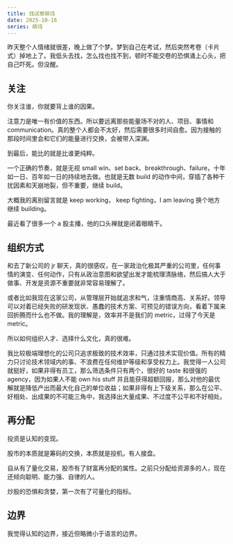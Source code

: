 ```yaml
---
title: 找试卷胡诌
date: 2025-10-16
series: 胡诌
---
```


昨天整个人情绪就很差，晚上做了个梦。梦到自己在考试，然后突然考卷（卡片式）掉地上了。我低头去找，怎么找也找不到，顿时不能交卷的恐惧涌上心头，把自己吓死。但没醒。

## 关注

你关注谁，你就要背上谁的因果。

注意力是唯一有价值的东西。所以要远离那些能量场不对的人、项目、事情和 communication。真的整个人都会不太好，然后需要很多时间自愈。因为接触的那段时间里会和它们的能量进行交换，会被带入深渊。

到最后，能比的就是比谁更纯粹。

一个正确的节奏，就是无视 small win、set back、breakthrough、failure，十年如一日、百年如一日的持续地去做。也就是无数 build 的动作中间，穿插了各种干扰因素和天崩地裂，但不重要，继续 build。

大概我的离别留言就是 keep working， keep fighting，I am leaving 换个地方继续 building。

最近看了很多一个 a 股主播，他的口头禅就是闭着眼睛干。

## 组织方式

和去了新公司的 jr 聊天，真的很感叹，在一家政治化极其严重的公司里，任何事情的演变、任何动作，只有从政治意图和欲望出发才能梳理清脉络，然后搞人大于做事、开发是资源不重要就非常容易理解了。

或者比如我现在这家公司，从管理层开始就追求和气，注重情商高、关系好。领导可以对着已经失败的研发现状、愚蠢的技术方案、可预见的错误方向，看着下属来回折腾而什么也不做。我的理解是，效率并不是我们的 metric，过得了今天是 metric。

所以如何组织人才、选择什么文化，真的很难。

我比较极端理想化的公司只追求极致的技术效率，只通过技术实现价值。所有的精力只讨论技术领域内的事、不浪费在任何维护等级和享受权力上。我觉得一人公司就挺好，如果非得有员工，那么筛选条件只有两个，很好的 taste 和很强的 agency，因为如果人不能 own his stuff 并且能获得超额回报，那么对他的最优解就是降低产出而最大化自己的单位收益；如果非得有上下级关系，那么在公平、好相处、出成果的不可能三角中，我选择出大量成果、不过度不公平和不好相处。

## 再分配

投资是认知的变现。

股市的本质就是筹码的交换，本质就是投机，有人接盘。

自从有了量化交易，股市有了财富再分配的属性。之前只分配给资源多的人，现在还倾向聪明、能力强、自律的人。

炒股的恐惧和贪婪，第一次有了可量化的指标。

## 边界

我觉得认知的边界，接近但略微小于语言的边界。

